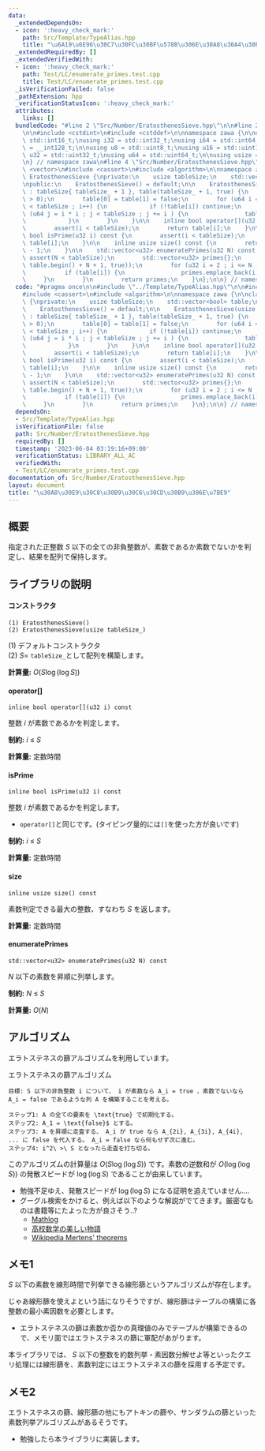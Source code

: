 ```yaml
---
data:
  _extendedDependsOn:
  - icon: ':heavy_check_mark:'
    path: Src/Template/TypeAlias.hpp
    title: "\u6A19\u6E96\u30C7\u30FC\u30BF\u578B\u306E\u30A8\u30A4\u30EA\u30A2\u30B9"
  _extendedRequiredBy: []
  _extendedVerifiedWith:
  - icon: ':heavy_check_mark:'
    path: Test/LC/enumerate_primes.test.cpp
    title: Test/LC/enumerate_primes.test.cpp
  _isVerificationFailed: false
  _pathExtension: hpp
  _verificationStatusIcon: ':heavy_check_mark:'
  attributes:
    links: []
  bundledCode: "#line 2 \"Src/Number/EratosthenesSieve.hpp\"\n\n#line 2 \"Src/Template/TypeAlias.hpp\"\
    \n\n#include <cstdint>\n#include <cstddef>\n\nnamespace zawa {\n\nusing i16 =\
    \ std::int16_t;\nusing i32 = std::int32_t;\nusing i64 = std::int64_t;\nusing i128\
    \ = __int128_t;\n\nusing u8 = std::uint8_t;\nusing u16 = std::uint16_t;\nusing\
    \ u32 = std::uint32_t;\nusing u64 = std::uint64_t;\n\nusing usize = std::size_t;\n\
    \n} // namespace zawa\n#line 4 \"Src/Number/EratosthenesSieve.hpp\"\n\n#include\
    \ <vector>\n#include <cassert>\n#include <algorithm>\n\nnamespace zawa {\n\nclass\
    \ EratosthenesSieve {\nprivate:\n    usize tableSize;\n    std::vector<bool> table;\n\
    \npublic:\n    EratosthenesSieve() = default;\n\n    EratosthenesSieve(usize tableSize_)\
    \ : tableSize{ tableSize_ + 1 }, table(tableSize_ + 1, true) {\n        assert(tableSize\
    \ > 0);\n        table[0] = table[1] = false;\n        for (u64 i = 2 ; i * i\
    \ < tableSize ; i++) {\n            if (!table[i]) continue;\n            for\
    \ (u64 j = i * i ; j < tableSize ; j += i ) {\n                table[j] = false;\n\
    \            }\n        }\n    }\n\n    inline bool operator[](u32 i) const {\n\
    \        assert(i < tableSize);\n        return table[i];\n    }\n\n    inline\
    \ bool isPrime(u32 i) const {\n        assert(i < tableSize);\n        return\
    \ table[i];\n    }\n\n    inline usize size() const {\n        return tableSize\
    \ - 1;\n    }\n\n    std::vector<u32> enumeratePrimes(u32 N) const {\n       \
    \ assert(N < tableSize);\n        std::vector<u32> primes{};\n        primes.reserve(std::count(table.begin(),\
    \ table.begin() + N + 1, true));\n        for (u32 i = 2 ; i <= N ; i++) {\n \
    \           if (table[i]) {\n                primes.emplace_back(i);\n       \
    \     }\n        }\n        return primes;\n    }\n};\n\n} // namespace zawa\n"
  code: "#pragma once\n\n#include \"../Template/TypeAlias.hpp\"\n\n#include <vector>\n\
    #include <cassert>\n#include <algorithm>\n\nnamespace zawa {\n\nclass EratosthenesSieve\
    \ {\nprivate:\n    usize tableSize;\n    std::vector<bool> table;\n\npublic:\n\
    \    EratosthenesSieve() = default;\n\n    EratosthenesSieve(usize tableSize_)\
    \ : tableSize{ tableSize_ + 1 }, table(tableSize_ + 1, true) {\n        assert(tableSize\
    \ > 0);\n        table[0] = table[1] = false;\n        for (u64 i = 2 ; i * i\
    \ < tableSize ; i++) {\n            if (!table[i]) continue;\n            for\
    \ (u64 j = i * i ; j < tableSize ; j += i ) {\n                table[j] = false;\n\
    \            }\n        }\n    }\n\n    inline bool operator[](u32 i) const {\n\
    \        assert(i < tableSize);\n        return table[i];\n    }\n\n    inline\
    \ bool isPrime(u32 i) const {\n        assert(i < tableSize);\n        return\
    \ table[i];\n    }\n\n    inline usize size() const {\n        return tableSize\
    \ - 1;\n    }\n\n    std::vector<u32> enumeratePrimes(u32 N) const {\n       \
    \ assert(N < tableSize);\n        std::vector<u32> primes{};\n        primes.reserve(std::count(table.begin(),\
    \ table.begin() + N + 1, true));\n        for (u32 i = 2 ; i <= N ; i++) {\n \
    \           if (table[i]) {\n                primes.emplace_back(i);\n       \
    \     }\n        }\n        return primes;\n    }\n};\n\n} // namespace zawa\n"
  dependsOn:
  - Src/Template/TypeAlias.hpp
  isVerificationFile: false
  path: Src/Number/EratosthenesSieve.hpp
  requiredBy: []
  timestamp: '2023-06-04 03:19:16+09:00'
  verificationStatus: LIBRARY_ALL_AC
  verifiedWith:
  - Test/LC/enumerate_primes.test.cpp
documentation_of: Src/Number/EratosthenesSieve.hpp
layout: document
title: "\u30A8\u30E9\u30C8\u30B9\u30C6\u30CD\u30B9\u306E\u7BE9"
---
```


## 概要

指定された正整数 $S$ 以下の全ての非負整数が、素数であるか素数でないかを判定し、結果を配列で保持します。

## ライブラリの説明

#### コンストラクタ
```
(1) EratosthenesSieve()
(2) EratosthenesSieve(usize tableSize_)
```

(1) デフォルトコンストラクタ  
(2) $S =$ `tableSize_`として配列を構築します。

**計算量:** $O(S\log (\log S))$


#### operator[]
```
inline bool operator[](u32 i) const
```
整数 $i$ が素数であるかを判定します。


**制約:** $i\ \le\ S$

**計算量:** 定数時間


#### isPrime
```
inline bool isPrime(u32 i) const
```
整数 $i$ が素数であるかを判定します。
- `operator[]`と同じです。(タイピング量的には`[]`を使った方が良いです)


**制約:** $i\ \le\ S$

**計算量:** 定数時間

#### size
```
inline usize size() const
```
素数判定できる最大の整数、すなわち $S$ を返します。


**計算量:** 定数時間

#### enumeratePrimes
```
std::vector<u32> enumeratePrimes(u32 N) const
```
$N$ 以下の素数を昇順に列挙します。

**制約:** $N\ \le\ S$

**計算量:** $O(N)$


## アルゴリズム

エラトステネスの篩アルゴリズムを利用しています。

エラトステネスの篩アルゴリズム
```
目標: S 以下の非負整数 i について、 i が素数なら A_i = true 、素数でないなら A_i = false であるような列 A を構築することを考える。

ステップ1: A の全ての要素を \text{true} で初期化する。
ステップ2: A_1 = \text{false}$ とする。
ステップ3: A を昇順に走査する、 A_i が true なら A_{2i}, A_{3i}, A_{4i}, ... に false を代入する。 A_i = false なら何もせず次に進む。
ステップ4: i^2\ >\ S となったら走査を打ち切る。

```

このアルゴリズムの計算量は $O(S\log (\log S))$ です。素数の逆数和が $O(\log (\log S))$ の発散スピードが $\log (\log S)$ であることが由来しています。
- 勉強不足ゆえ、発散スピードが $\log (\log S)$ になる証明を追えていません....
- グーグル検索をかけると、例えば以下のような解説がでてきます。厳密なものは書籍等にたよった方が良さそう..?
   - [Mathlog](https://mathlog.info/articles/1453)
   - [高校数学の美しい物語](https://manabitimes.jp/math/920)
   - [Wikipedia Mertens' theorems](https://ja.wikipedia.org/wiki/%E3%83%A1%E3%83%AB%E3%83%86%E3%83%B3%E3%82%B9%E3%81%AE%E5%AE%9A%E7%90%86)


## メモ1

$S$ 以下の素数を線形時間で列挙できる線形篩というアルゴリズムが存在します。

じゃあ線形篩を使えよという話になりそうですが、線形篩はテーブルの構築に各整数の最小素因数を必要とします。
- エラトステネスの篩は素数か否かの真理値のみでテーブルが構築できるので、メモリ面ではエラトステネスの篩に軍配があがります。

本ライブラリでは、 $S$ 以下の整数を約数列挙・素因数分解せよ等といったクエリ処理には線形篩を、素数判定にはエラトステネスの篩を採用する予定です。

## メモ2

エラトステネスの篩、線形篩の他にもアトキンの篩や、サンダラムの篩といった素数列挙アルゴリズムがあるそうです。
- 勉強したら本ライブラリに実装します。

